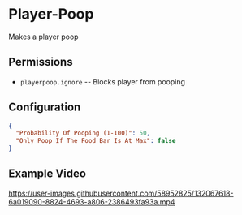 # Player-Poop
Makes a player poop

## Permissions

* `playerpoop.ignore` -- Blocks player from pooping

## Configuration

``` json
{
  "Probability Of Pooping (1-100)": 50,
  "Only Poop If The Food Bar Is At Max": false
}
```

## Example Video

https://user-images.githubusercontent.com/58952825/132067618-6a019090-8824-4693-a806-2386493fa93a.mp4
